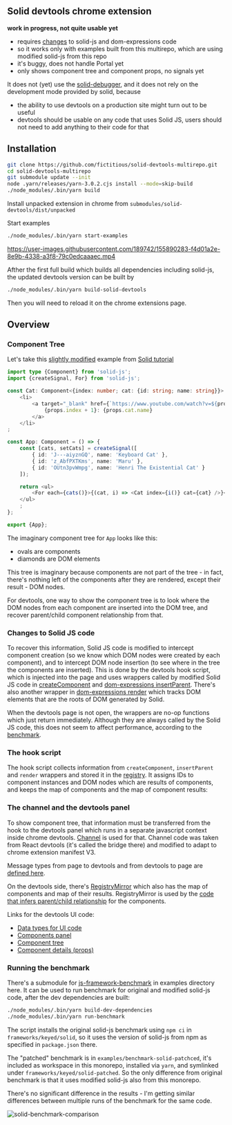 
## Solid devtools chrome extension

**work in progress, not quite usable yet**

- requires [changes](https://github.com/fictitious/solid-devtools-multirepo/blob/main/README.md#changes-to-solid-js-code) to solid-js and dom-expressions code 
- so it works only with examples built from this multirepo, which are using modified solid-js from this repo
- it's buggy, does not handle Portal yet
- only shows component tree and component props, no signals yet

It does not (yet) use the [solid-debugger](https://github.com/CM-Tech/solid-debugger), and it does not rely on the development mode provided by solid, because

- the ability to use devtools on a production site might turn out to be useful
- devtools should be usable on any code that uses Solid JS, users should not need to add anything to their code for that

## Installation

```bash
git clone https://github.com/fictitious/solid-devtools-multirepo.git
cd solid-devtools-multirepo
git submodule update --init
node .yarn/releases/yarn-3.0.2.cjs install --mode=skip-build
./node_modules/.bin/yarn build
```

Install unpacked extension in chrome from `submodules/solid-devtools/dist/unpacked`

Start examples
```bash
./node_modules/.bin/yarn start-examples
```

https://user-images.githubusercontent.com/189742/155890283-f4d01a2e-8e9b-4338-a3f8-79c0edcaaaec.mp4


Afther the first full build which builds all dependencies including solid-js, the updated devtools version can be built by
```bash
./node_modules/.bin/yarn build-solid-devtools
```

Then you will need to reload it on the chrome extensions page.
## Overview

### Component Tree

Let's take this [slightly modified](https://github.com/fictitious/solid-devtools-multirepo/blob/main/examples/test2/src/app.tsx) example from [Solid tutorial](https://www.solidjs.com/tutorial/flow_for?solved)

```typescript
import type {Component} from 'solid-js';
import {createSignal, For} from 'solid-js';

const Cat: Component<{index: number; cat: {id: string; name: string}}> = props => 
    <li>
        <a target="_blank" href={`https://www.youtube.com/watch?v=${props.cat.id}`}>
            {props.index + 1}: {props.cat.name}
        </a>
    </li>
;

const App: Component = () => {
    const [cats, setCats] = createSignal([
        { id: 'J---aiyznGQ', name: 'Keyboard Cat' },
        { id: 'z_AbfPXTKms', name: 'Maru' },
        { id: 'OUtn3pvWmpg', name: 'Henri The Existential Cat' }
    ]);

    return <ul>
        <For each={cats()}>{(cat, i) => <Cat index={i()} cat={cat} />}</For>
    </ul>
    ;
};

export {App};
```

The imaginary component tree for `App` looks like this:
- ovals are components
- diamonds are DOM elements



This tree is imaginary because components are not part of the tree - in fact, there's nothing left
of the components after they are rendered, except their result - DOM nodes.

For devtools, one way to show the component tree is to look where the DOM nodes from each component are inserted into the DOM tree, and recover parent/child component relationship from that.

### Changes to Solid JS code

To recover this information, Solid JS code is modified to intercept component creation (so we know which DOM nodes were created by each component), and to intercept DOM node insertion (to see where in the tree the components are inserted). This is done by the devtools hook script, which is injected into the page and uses wrappers called by modified Solid JS code in [createComponent](https://github.com/fictitious/solid/blob/solid-devtools/packages/solid/src/render/component.ts#L69)  and [dom-expressions insertParent](https://github.com/fictitious/dom-expressions/blob/solid-devtools/packages/dom-expressions/src/client.js#L34). There's also another wrapper in [dom-expressions render](https://github.com/fictitious/dom-expressions/blob/solid-devtools/packages/dom-expressions/src/client.js#L34) which tracks DOM elements that are the roots of DOM generated by Solid. 

When the devtools page is not open, the wrappers are no-op functions which just return immediately. Although they are always called by the Solid JS code, this does not seem to affect performance, according to the [benchmark](https://github.com/fictitious/solid-devtools-multirepo/blob/main/README.md#running-benchmark).

### The hook script

The hook script collects information from `createComponent`, `insertParent` and `render` wrappers and stored it in the [registry](https://github.com/fictitious/solid-devtools/blob/main/src/hook/registry/registry.ts#L15). It assigns IDs to component instances and DOM nodes which are results of components, and keeps the map of components and the map of component results:


### The channel and the devtools panel

To show component tree, that information must be transferred from the hook to the devtools panel which runs in a separate javascript context inside chrome devtools. [Channel](https://github.com/fictitious/solid-devtools/blob/main/src/channel/channel-types.ts) is used for that. Channel code was taken from React devtools (it's called the bridge there) and modified to adapt to chrome extension manifest V3.

Message types from page to devtools and from devtools to page are [defined here](https://github.com/fictitious/solid-devtools/blob/main/src/channel/channel-message-types.ts#L107). 

On the devtools side, there's [RegistryMirror](https://github.com/fictitious/solid-devtools/blob/main/src/devtools-page/registry-mirror/registry-mirror.ts#L9) which also has the map of components and map of their results. RegistryMirror is used by the [code that infers parent/child relationship](https://github.com/fictitious/solid-devtools/blob/main/src/devtools-page/registry-mirror/connect-components.ts) for the components.

Links for the devtools UI code:
- [Data types for UI code](https://github.com/fictitious/solid-devtools/blob/main/src/devtools-page/data/component-data-types.ts)
- [Components panel](https://github.com/fictitious/solid-devtools/blob/main/src/devtools-page/ui/components-panel.tsx#L70)
- [Component tree](https://github.com/fictitious/solid-devtools/blob/main/src/devtools-page/ui/component-tree.tsx#L56)
- [Component details (props)](https://github.com/fictitious/solid-devtools/blob/main/src/devtools-page/ui/component-details.tsx#L123)

### Running the benchmark

There's a submodule for [js-framework-benchmark](https://github.com/krausest/js-framework-benchmark) in examples directory here. It can be used to run benchmark for original and modified solid-js code, after the dev dependencies are built:

```bash
./node_modules/.bin/yarn build-dev-dependencies
./node_modules/.bin/yarn run-benchmark
```

The script installs the original solid-js benchmark using `npm ci` in `frameworks/keyed/solid`, so it uses the version of solid-js from npm as specified in `package.json` there.

The "patched" benchmark is in `examples/benchmark-solid-patchced`, it's included as workspace in this monorepo, installed via `yarn`, and symlinked under `frameworks/keyed/solid-patched`. So the only difference from original benchmark is that it uses modified solid-js also from this monorepo.

There's no significant difference in the results - I'm getting similar differences between multiple runs of the benchmark for the same code.

![solid-benchmark-comparison](https://user-images.githubusercontent.com/189742/155894017-62b8cffa-c86f-4572-afde-03a540393b66.png)

